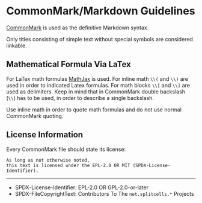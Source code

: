# CommonMark/Markdown Guidelines
[CommonMark](https://commonmark.org/) is used as the definitive Markdown syntax.

Only titles consisting of simple text without special symbols are considered
linkable.
## Mathematical Formula Via LaTex
For LaTex math formulas [MathJax](https://www.mathjax.org) is used.
For inline math `\\(` and `\\)` are used in order to indicated Latex formulas.
For math blocks `\\[` and `\\]` are used as delimiters.
Keep in mind that in CommonMark double backslash (`\\`) has to be used,
in order to describe a single backslash.

Use inline math in order to quote math formulas and do not use normal
CommonMark quoting.
## License Information
Every CommonMark file should state its license:
```
As long as not otherwise noted,
this text is licensed under the EPL-2.0 OR MIT (SPDX-License-Identifier).
```

----
* SPDX-License-Identifier: EPL-2.0 OR GPL-2.0-or-later
* SPDX-FileCopyrightText: Contributors To The `net.splitcells.*` Projects